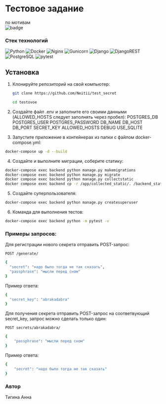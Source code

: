 
# Тестовое задание 

по мотивам 
<br>
![badge](https://github.com/avito-tech/mi-trainee-task?tab=readme-ov-file)


### Стек технологий

![Python](https://img.shields.io/badge/python-3670A0?style=for-the-badge&logo=python&logoColor=ffdd54)
![Docker](https://img.shields.io/badge/docker-%230db7ed.svg?style=for-the-badge&logo=docker&logoColor=white)
![Nginx](https://img.shields.io/badge/nginx-%23009639.svg?style=for-the-badge&logo=nginx&logoColor=white)
![Gunicorn](https://img.shields.io/badge/gunicorn-%298729.svg?style=for-the-badge&logo=gunicorn&logoColor=white)
![Django](https://img.shields.io/badge/django-%23092E20.svg?style=for-the-badge&logo=django&logoColor=white)
![DjangoREST](https://img.shields.io/badge/DJANGO-REST-ff1709?style=for-the-badge&logo=django&logoColor=white&color=ff1709&labelColor=gray)
![PostgreSQL](https://img.shields.io/badge/PostgreSQL-%23316192.svg?style=for-the-badge&logo=PostgreSQL&logoColor=white)
![pytest](https://img.shields.io/badge/pytest-%230A9EDC.svg?style=for-the-badge&logo=pytest&logoColor=white)


## Установка 

1. Клонируйте репозиторий на свой компьютер:

    ```bash
    git clone https://github.com/Neitii/test_secret
    ```
    ```bash
    cd testovoe
    ```

2. Создайте файл .env и заполните его своими данными (ALLOWED_HOSTS следует заполнять через пробел):
	POSTGRES_DB
	POSTGRES_USER
	POSTGRES_PASSWORD
	DB_NAME
	DB_HOST
	DB_PORT
	SECRET_KEY
	ALLOWED_HOSTS
	DEBUG
	USE_SQLITE 
	

3. Запустите приложение в контейнерах из папки с файлом docker-compose.yml:

```sh
docker-compose up -d --build
```

4. Создайте и выполните миграции, соберите статику:

```sh
docker-compose exec backend python manage.py makemigrations
docker-compose exec backend python manage.py migrate
docker compose exec backend python manage.py collectstatic
docker compose exec backend cp -r /app/collected_static/. /backend_static/static/
```

5. Создайте суперпользователя:

```sh
docker-compose exec backend python manage.py createsuperuser
```

6. Команда для выполнения тестов:
```sh
docker-compose exec backend python -m pytest -v   
```


### Примеры запросов:

Для регистрации нового секрета отправить POST-запрос:

```
POST /generate/
```

```sh
{
  "secret": "надо было тогда не так сказать",
  "passphrase": "мысли перед сном"
}
```


Пример ответа:

```sh
{
  "secret_key": "abrakadabra"
}
```


Для получения секрета отправить POST-запрос на соответвующий secret_key, запрос можно сделать только один:

```
POST secrets/abrakadabra/
```

```sh
{
    "passphrase": "мысли перед сном"
}
```


Пример ответа:
```sh
{
    "secret": "надо было тогда не так сказать"
}
```

### Автор
Тигина Анна
